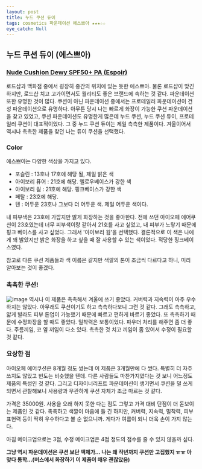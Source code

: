 ```yaml
---
layout: post
title: 누드 쿠션 듀이
tags: cosmetics 파운데이션 에스쁘아 ★★★☆☆
eye_catch: Null
---
```


## 누드 쿠션 듀이 (에스쁘아)

### [Nude Cushion Dewy SPF50+ PA (Espoir)](http://www.espoir.com/product/espoir-facemakeup-nude-cushion-dewy-new)

로드샵과 백화점 중에서 굉장히 중간의 위치에 있는 듯한 에스쁘아. 물론 로드샵이 맞긴 하지만, 로드샵 치고 고가이면서도 퀄리티도 좋은 브랜드에 속하는 것 같다. 파운데이션 또한 유명한 것이 많다. 쿠션이 아닌 파운데이션 중에서는 프로테일러 파운데이션이 건성 파운데이션으로 유명하다. 아무튼 당시 나는 빠르게 화장이 가능한 쿠션 파운데이션을 찾고 있었고, 쿠션 파운데이션도 유명한게 많은데 누드 쿠션, 누드 쿠션 듀이, 프로테일러 쿠션이 대표적이었다. 그 중 누드 쿠션 듀이는 제일 촉촉한 제품이다. 겨울이어서 역시나 촉촉한 제품을 찾던 나는 듀이 쿠션을 선택했다.

### Color
에스쁘아는 다양한 색상을 가지고 있다.

- 포슬린 : 13호나 17호에 해당 될, 제일 밝은 색
- 아이보리 퓨어 : 21호에 해당. 옐로우베이스가 강한 색
- 아이보리 웜 : 21호에 해당. 핑크베이스가 강한 색
- 페탈 : 23호에 해당.
- 텐 : 어두운 23호나 그보다 더 어두운 색. 제일 어두운 색이다.

내 피부색은 23호에 가깝지만 밝게 화장하는 것을 좋아한다. 전에 쓰던 아이오페 에어쿠션이 23호였는데 너무 피부색이랑 같아서 21호를 사고 싶었고, 내 피부가 노랗기 때문에 핑크 베이스를 사고 싶었다. 그래서 '아이보리 웜'을 선택했다. 결론적으로 이 색은 나에게 꽤 밝았지만 밝은 화장을 하고 싶을 때 잘 사용할 수 있는 색이었다. 적당한 핑크베이스였다.

참고로 다른 쿠션 제품들과 색 이름은 같지만 색깔의 톤이 조금씩 다르다고 하니, 미리 알아보는 것이 좋겠다.

### 촉촉한 쿠션!

![image](http://www.espoir.com/upload/product/420_20160512152052040.jpg)
역시나 이 제품은 촉촉해서 겨울에 쓰기 좋았다. 커버력과 지속력이 아주 우수하지는 않았다. 아무래도 쿠션이기도 하고 촉촉하다보니 그런 것 같다. 그래도 촉촉하고, 얇게 발라도 피부 톤업이 가능했기 때문에 빠르고 편하게 바르기 좋았다. 또 촉촉하기 때문에 수정화장을 할 때도 좋았다.
밀착력은 보통이었다. 파우더 처리를 해주면 좀 더 좋다. 주름끼임, 코 옆 끼임이 다소 있다. 촉촉한 것 치고 끼임이 좀 있어서 수정이 필요할 것 같다.

### 요상한 점

아이오페 에어쿠션은 8개월 정도 썼는데 이 제품은 3개월만에 다 썼다. 특별히 더 자주 쓰지도 않았고 빈도는 비슷했을 텐데. 다른 사람들도 마찬가지였다는 것 보니 어느정도 제품의 특성인 것 같다.
그리고 디자이너리프트 파운데이션이 생기면서 쿠션을 덜 쓰게 되면서 관찰해보니 사용량과 무관하게 쿠션 자체가 조금 마르는 것 같다.

가격은 35000원. 사용을 오래 하지 못한 다는 점도 그렇고 가격 대비 단점이 더 돋보이는 제품인 것 같다. 촉촉하고 색깔이 마음에 들 긴 하지만, 커버력, 지속력, 밀착력, 피부표현력 등이 딱히 우수하다고 볼 순 없으니까. 게다가 여름이 되니 더욱 손이 가지 않는다.

아침 메이크업으로는 3점, 수정 메이크업은 4점 정도의 점수를 줄 수 있지 않을까 싶다.

**그냥 역시 파운데이션은 쿠션 보단 액체가... 나는 왜 작년까지 쿠션만 고집했지 ㅠㅠ 아 맞다 통학...(버스에서 화장하기 이 제품이 매우 괜찮았음)**
